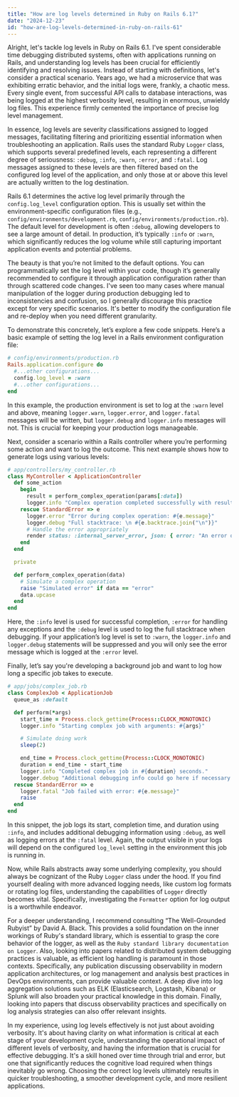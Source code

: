```yaml
---
title: "How are log levels determined in Ruby on Rails 6.1?"
date: "2024-12-23"
id: "how-are-log-levels-determined-in-ruby-on-rails-61"
---
```


Alright, let's tackle log levels in Ruby on Rails 6.1. I've spent considerable time debugging distributed systems, often with applications running on Rails, and understanding log levels has been crucial for efficiently identifying and resolving issues. Instead of starting with definitions, let's consider a practical scenario. Years ago, we had a microservice that was exhibiting erratic behavior, and the initial logs were, frankly, a chaotic mess. Every single event, from successful API calls to database interactions, was being logged at the highest verbosity level, resulting in enormous, unwieldy log files. This experience firmly cemented the importance of precise log level management.

In essence, log levels are severity classifications assigned to logged messages, facilitating filtering and prioritizing essential information when troubleshooting an application. Rails uses the standard Ruby `Logger` class, which supports several predefined levels, each representing a different degree of seriousness: `:debug`, `:info`, `:warn`, `:error`, and `:fatal`. Log messages assigned to these levels are then filtered based on the configured log level of the application, and only those at or above this level are actually written to the log destination.

Rails 6.1 determines the active log level primarily through the `config.log_level` configuration option. This is usually set within the environment-specific configuration files (e.g., `config/environments/development.rb`, `config/environments/production.rb`). The default level for development is often `:debug`, allowing developers to see a large amount of detail. In production, it’s typically `:info` or `:warn`, which significantly reduces the log volume while still capturing important application events and potential problems.

The beauty is that you’re not limited to the default options. You can programmatically set the log level within your code, though it’s generally recommended to configure it through application configuration rather than through scattered code changes. I've seen too many cases where manual manipulation of the logger during production debugging led to inconsistencies and confusion, so I generally discourage this practice except for very specific scenarios. It's better to modify the configuration file and re-deploy when you need different granularity.

To demonstrate this concretely, let’s explore a few code snippets. Here’s a basic example of setting the log level in a Rails environment configuration file:

```ruby
# config/environments/production.rb
Rails.application.configure do
  #...other configurations...
  config.log_level = :warn
  #...other configurations...
end
```

In this example, the production environment is set to log at the `:warn` level and above, meaning `logger.warn`, `logger.error`, and `logger.fatal` messages will be written, but `logger.debug` and `logger.info` messages will not. This is crucial for keeping your production logs manageable.

Next, consider a scenario within a Rails controller where you’re performing some action and want to log the outcome. This next example shows how to generate logs using various levels:

```ruby
# app/controllers/my_controller.rb
class MyController < ApplicationController
  def some_action
    begin
      result = perform_complex_operation(params[:data])
      logger.info "Complex operation completed successfully with result: #{result}"
    rescue StandardError => e
      logger.error "Error during complex operation: #{e.message}"
      logger.debug "Full stacktrace: \n #{e.backtrace.join("\n")}"
      # Handle the error appropriately
      render status: :internal_server_error, json: { error: "An error occurred"}
    end
  end

  private

  def perform_complex_operation(data)
    # Simulate a complex operation
    raise "Simulated error" if data == "error"
    data.upcase
  end
end

```

Here, the `:info` level is used for successful completion, `:error` for handling any exceptions and the `:debug` level is used to log the full stacktrace when debugging. If your application’s log level is set to `:warn`, the `logger.info` and `logger.debug` statements will be suppressed and you will only see the error message which is logged at the `:error` level.

Finally, let’s say you're developing a background job and want to log how long a specific job takes to execute.

```ruby
# app/jobs/complex_job.rb
class ComplexJob < ApplicationJob
  queue_as :default

  def perform(*args)
    start_time = Process.clock_gettime(Process::CLOCK_MONOTONIC)
    logger.info "Starting complex job with arguments: #{args}"

    # Simulate doing work
    sleep(2)

    end_time = Process.clock_gettime(Process::CLOCK_MONOTONIC)
    duration = end_time - start_time
    logger.info "Completed complex job in #{duration} seconds."
    logger.debug "Additional debugging info could go here if necessary."
  rescue StandardError => e
    logger.fatal "Job failed with error: #{e.message}"
    raise
  end
end
```

In this snippet, the job logs its start, completion time, and duration using `:info`, and includes additional debugging information using `:debug`, as well as logging errors at the `:fatal` level. Again, the output visible in your logs will depend on the configured `log_level` setting in the environment this job is running in.

Now, while Rails abstracts away some underlying complexity, you should always be cognizant of the Ruby `Logger` class under the hood. If you find yourself dealing with more advanced logging needs, like custom log formats or rotating log files, understanding the capabilities of `Logger` directly becomes vital. Specifically, investigating the `Formatter` option for log output is a worthwhile endeavor.

For a deeper understanding, I recommend consulting “The Well-Grounded Rubyist” by David A. Black. This provides a solid foundation on the inner workings of Ruby's standard library, which is essential to grasp the core behavior of the logger, as well as the `Ruby standard library documentation on Logger`. Also, looking into papers related to distributed system debugging practices is valuable, as efficient log handling is paramount in those contexts. Specifically, any publication discussing observability in modern application architectures, or log management and analysis best practices in DevOps environments, can provide valuable context. A deep dive into log aggregation solutions such as ELK (Elasticsearch, Logstash, Kibana) or Splunk will also broaden your practical knowledge in this domain. Finally, looking into papers that discuss observability practices and specifically on log analysis strategies can also offer relevant insights.

In my experience, using log levels effectively is not just about avoiding verbosity. It's about having clarity on what information is critical at each stage of your development cycle, understanding the operational impact of different levels of verbosity, and having the information that is crucial for effective debugging. It's a skill honed over time through trial and error, but one that significantly reduces the cognitive load required when things inevitably go wrong. Choosing the correct log levels ultimately results in quicker troubleshooting, a smoother development cycle, and more resilient applications.
